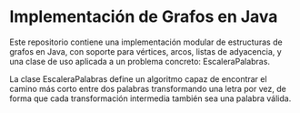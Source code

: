 # Implementación de Grafos en Java

Este repositorio contiene una implementación modular de estructuras de grafos en Java, con soporte para vértices, arcos, listas de adyacencia, y una clase de uso aplicada a un problema concreto: EscaleraPalabras.

La clase EscaleraPalabras define un algoritmo capaz de encontrar el camino más corto entre dos palabras transformando una letra por vez, de forma que cada transformación intermedia también sea una palabra válida.
